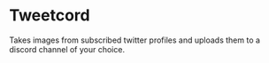 # Tweetcord
Takes images from subscribed twitter profiles and uploads them to a discord channel of your choice.
